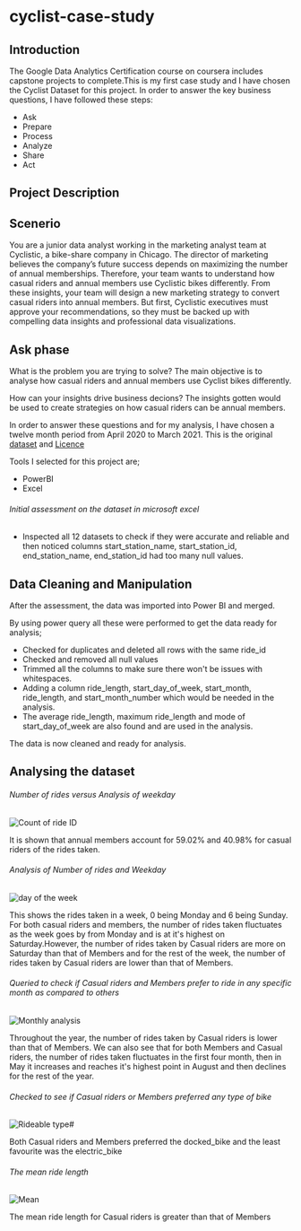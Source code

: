 # cyclist-case-study
## Introduction
The Google Data Analytics Certification course on coursera includes capstone projects to complete.This is my first case study and I have chosen the Cyclist Dataset for this project. In order to answer the key business questions, I have followed these steps:
* Ask
* Prepare
* Process
* Analyze
* Share
* Act
## Project Description
## Scenerio
You are a junior data analyst working in the marketing analyst team at Cyclistic, a bike-share company in Chicago. The director
of marketing believes the company’s future success depends on maximizing the number of annual memberships. Therefore,
your team wants to understand how casual riders and annual members use Cyclistic bikes differently. From these insights,
your team will design a new marketing strategy to convert casual riders into annual members. But first, Cyclistic executives
must approve your recommendations, so they must be backed up with compelling data insights and professional data
visualizations.
## Ask phase
What is the problem you are trying to solve?
The main objective is to analyse how casual riders and annual members use Cyclist bikes differently.

How can your insights drive business decions?
The insights gotten would be used to create strategies on how casual riders can be annual members.
 
In order to answer these questions and for my analysis, I have chosen a twelve month period from April 2020 to March 2021.
This is the original [dataset](https://divvy-tripdata.s3.amazonaws.com/index.html) and [Licence](https://ride.divvybikes.com/data-license-agreement)

Tools I selected for this project are;
* PowerBI
* Excel
###### Initial assessment on the dataset in microsoft excel
* Inspected all 12 datasets to check if they were accurate and reliable and then noticed columns start_station_name, start_station_id, end_station_name, end_station_id had too many null values.
## Data Cleaning and Manipulation
After the assessment, the data was imported into Power BI and merged.

By using power query all these were performed to get the data ready for analysis;
* Checked for duplicates and deleted all rows with the same ride_id
* Checked and removed all null values
* Trimmed all the columns to make sure there won't be issues with whitespaces.
* Adding a column ride_length, start_day_of_week, start_month, ride_length, and start_month_number which would be needed in the analysis.
* The average ride_length, maximum ride_length and mode of start_day_of_week are also found and are used in the analysis.

The data is now cleaned and ready for analysis.

## Analysing the dataset
###### Number of rides versus Analysis of weekday

![Count of ride ID](https://user-images.githubusercontent.com/68378328/213943922-dbb16444-e4f5-4073-bb44-12e550b25649.jpg)

It is shown that annual members account for 59.02% and 40.98% for casual riders of the rides taken.

###### Analysis of Number of rides and Weekday

![day of the week](https://user-images.githubusercontent.com/68378328/214164915-3cc639cf-818d-4f2d-af7a-4266f3885604.jpg)

This shows the rides taken in a week, 0 being Monday and 6 being Sunday. For both casual riders and members, the number of rides taken fluctuates as the week goes by from Monday and is at it's highest on Saturday.However, the number of rides taken by Casual riders are more on Saturday than that of Members and for the rest of the week, the number of rides taken by Casual riders are lower than that of Members.

###### Queried to check if Casual riders and Members prefer to ride in any specific month as compared to others


![Monthly analysis](https://user-images.githubusercontent.com/68378328/214172301-8e77c2c8-ed41-4af3-81ea-6ccfbf43f8d5.jpg)

Throughout the year, the number of rides taken by Casual riders is lower than that of Members. We can also see that for both Members and Casual riders, the number of rides taken fluctuates in the first four month, then in May it increases and reaches it's highest point in August and then declines for the rest of the year.
###### Checked to see if Casual riders or Members preferred any type of bike

![Rideable type#](https://user-images.githubusercontent.com/68378328/214173874-eb1a6914-7d01-4828-aaea-afa81888a215.jpg)

Both Casual riders and Members preferred the docked_bike and the least favourite was the electric_bike

###### The mean ride length

![Mean](https://user-images.githubusercontent.com/68378328/214175339-5730cc78-54c2-43f6-abed-b3ef3599db18.jpg)

The mean ride length for Casual riders is greater than that of Members
